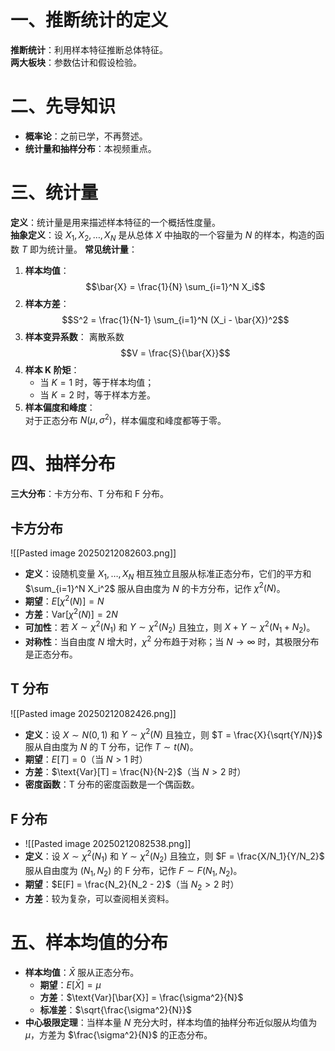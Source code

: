 ```table-of-contents
```
# 一、推断统计的定义
**推断统计**：利用样本特征推断总体特征。  
**两大板块**：参数估计和假设检验。
# 二、先导知识
- **概率论**：之前已学，不再赘述。
- **统计量和抽样分布**：本视频重点。
# 三、统计量
**定义**：统计量是用来描述样本特征的一个概括性度量。  
**抽象定义**：设 $X_1, X_2, \dots, X_N$ 是从总体 $X$ 中抽取的一个容量为 $N$ 的样本，构造的函数 $T$ 即为统计量。
**常见统计量**：
1. **样本均值**：  
   $$\bar{X} = \frac{1}{N} \sum_{i=1}^N X_i$$
2. **样本方差**：  
   $$S^2 = \frac{1}{N-1} \sum_{i=1}^N (X_i - \bar{X})^2$$
3. **样本变异系数**： 离散系数 
   $$V = \frac{S}{\bar{X}}$$
4. **样本 K 阶矩**：  
   - 当 $K=1$ 时，等于样本均值；  
   - 当 $K=2$ 时，等于样本方差。
5. **样本偏度和峰度**：  
   对于正态分布 $N(\mu, \sigma^2)$，样本偏度和峰度都等于零。
# 四、抽样分布
**三大分布**：卡方分布、T 分布和 F 分布。
## 卡方分布
![[Pasted image 20250212082603.png]]
- **定义**：设随机变量 $X_1, \dots, X_N$ 相互独立且服从标准正态分布，它们的平方和 $\sum_{i=1}^N X_i^2$ 服从自由度为 $N$ 的卡方分布，记作 $\chi^2(N)$。
- **期望**：$E[\chi^2(N)] = N$
- **方差**：$\text{Var}[\chi^2(N)] = 2N$
- **可加性**：若 $X \sim \chi^2(N_1)$ 和 $Y \sim \chi^2(N_2)$ 且独立，则 $X+Y \sim \chi^2(N_1 + N_2)$。
- **对称性**：当自由度 $N$ 增大时，$\chi^2$ 分布趋于对称；当 $N \to \infty$ 时，其极限分布是正态分布。
## T 分布
![[Pasted image 20250212082426.png]]
- **定义**：设 $X \sim N(0,1)$ 和 $Y \sim \chi^2(N)$ 且独立，则 $T = \frac{X}{\sqrt{Y/N}}$ 服从自由度为 $N$ 的 T 分布，记作 $T \sim t(N)$。
- **期望**：$E[T] = 0$（当 $N > 1$ 时）
- **方差**：$\text{Var}[T] = \frac{N}{N-2}$（当 $N > 2$ 时）
- **密度函数**：T 分布的密度函数是一个偶函数。
## F 分布
- ![[Pasted image 20250212082538.png]]
- **定义**：设 $X \sim \chi^2(N_1)$ 和 $Y \sim \chi^2(N_2)$ 且独立，则 $F = \frac{X/N_1}{Y/N_2}$ 服从自由度为 $(N_1, N_2)$ 的 F 分布，记作 $F \sim F(N_1, N_2)$。
- **期望**：$E[F] = \frac{N_2}{N_2 - 2}$（当 $N_2 > 2$ 时）
- **方差**：较为复杂，可以查阅相关资料。
# 五、样本均值的分布
- **样本均值**：$\bar{X}$ 服从正态分布。  
  - **期望**：$E[\bar{X}] = \mu$  
  - **方差**：$\text{Var}[\bar{X}] = \frac{\sigma^2}{N}$  
  - **标准差**：$\sqrt{\frac{\sigma^2}{N}}$  
- **中心极限定理**：当样本量 $N$ 充分大时，样本均值的抽样分布近似服从均值为 $\mu$，方差为 $\frac{\sigma^2}{N}$ 的正态分布。